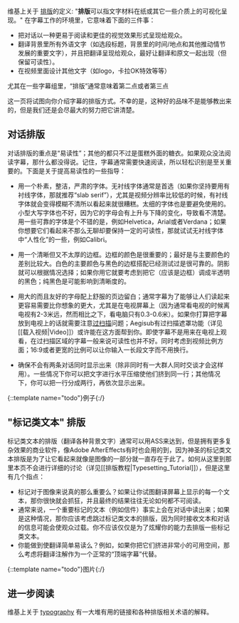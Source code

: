 维基上关于
[排版](http://en.wikipedia.org/wiki/Typesetting)的定义: "**排版**可以指文字材料在纸或其它一些介质上的可视化呈现。" 在字幕工作的环境里，它意味着下面的三件事：

* 把对话以一种更易于阅读和更佳的视觉效果形式呈现给观众。
* 翻译背景里所有外语文字（如选段标题，背景里的时间/地点和其他推动情节发展的重要文字），并且把翻译呈现给观众，最好让翻译和原文一起出现（但保留可读性）。
* 在视频里面设计其他文字（如logo，卡拉OK特效等等）

尤其在一些字幕组里，“排版”通常意味着第二点或者第三点

这一页将试图向你介绍字幕的排版方式。不幸的是，这种好的品味不是能够教出来的，但是我们还是会尽最大的努力把它讲清楚。

## 对话排版 ##
对话排版的重点是“易读性”；其他的都只不过是蛋糕外面的糖衣。如果观众没法阅读字幕，那什么都没得说。记住，字幕通常需要快速阅读，所以轻松识别是至关重要的。下面是关于提高易读性的一些指导：

* 用一个朴素，整洁，严肃的字体。无衬线字体通常是首选（如果你坚持要用有衬线字体，那就推荐“slab serif”），尤其是视频分辨率比较低的时候，有衬线字体就会变得模糊不清所以看起来就很糟糕。太细的字体也是要避免使用的。小型大写字体也不好，因为它的字母会有上升与下降的变化，导致看不清楚。用一些可靠的字体是个不错的是，例如Helvetica，Arial或者Verdana；如果你想要它们看起来不那么无聊却要保持一定的可读性，那就试试无衬线字体中“人性化”的一些，例如Calibri。
* 用一个清晰但又不太厚的边框。边框的颜色是很重要的；最好是与主要颜色的差别比较大。白色的主要颜色与黑色的边框搭配已经测试过是很可靠的。阴影就可以根据情况选择；如果你用它就要考虑到把它（应该是边框）调成半透明的黑色；纯黑色是可能影响到清晰度的。
* 用大的而且友好的字母配上舒服的页边留白；通常字幕为了能够让人们读起来更容易需要比你想象的更大，尤其是在电视屏幕上（因为通常看电视的时候离电视有2-3米远，然而相比之下，看电脑只有0.3-0.6米）。如果你打算把字幕放到电视上的话就需要注意[过扫描](http://en.wikipedia.org/wiki/Overscan)问题；Aegisub有过扫描遮罩功能（详见 [[载入视频|Video]]）或许能在这方面帮到你。即使字幕不是用来在电视上观看，在过扫描区域的字幕一般来说可读性也并不好。同时考虑到视频比例方面；16:9或者更宽的比例可以让你输入一长段文字而不用换行。

* 确保不会有两条对话同时显示出来（除非同时有一大群人同时交谈才会这样用）。一些情况下你可以把文字进行水平压缩使他们挤到同一行；其他情况下，你可以把一行分成两行，再依次显示出来。

{::template name="todo"}例子{:/}

## "标记类文本" 排版 ##
标记类文本的排版（翻译各种背景文字）通常可以用ASS来达到，但是拥有更多复杂效果的商业软件，像Adobe AfterEffects有时也会用的到，因为神圣的标记类文本排版是为了让它看起来就像是图像的一部分就一直存在于此了。如何从这里到那里本页不会进行详细的讨论（详见[[排版教程|Typesetting_Tutorial]]），但是这里有几个指点：

* 标记对于图像来说真的那么重要么？如果让你试图翻译屏幕上显示的每一个文本，那你很快就会抓狂，并且最终的结果往往无论如何都不可阅读。
* 通常来说，一个重要标记的文本（例如信件）事实上会在对话中读出来；如果是这种情况，那你应该考虑跳过标记类文本的排版，因为同时接收文本和对话的信息可能会使观众过载。你不应该仅仅是为了炫耀你的能力去排版一些标记类文本。
* 你能做到使翻译简单易读么？例如，如果你把它们挤进非常小的可用空间，那么考虑将翻译注解作为一个正常的“顶端字幕”代替。

{::template name="todo"}图片{:/}

## 进一步阅读 ##
维基上关于 [typography](http://en.wikipedia.org/wiki/Typography) 有一大堆有用的链接和各种排版相关术语的解释。

